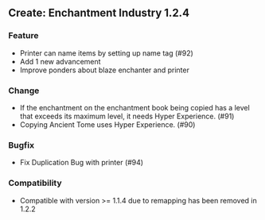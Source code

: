 ## Create: Enchantment Industry 1.2.4

### Feature
- Printer can name items by setting up name tag (#92)
- Add 1 new advancement
- Improve ponders about blaze enchanter and printer

### Change
- If the enchantment on the enchantment book being copied has a level that exceeds its maximum level, it needs Hyper Experience. (#91)
- Copying Ancient Tome uses Hyper Experience. (#90)

### Bugfix
- Fix Duplication Bug with printer (#94)

### Compatibility
- Compatible with version >= 1.1.4 due to remapping has been removed in 1.2.2
